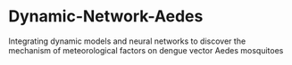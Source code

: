 # Dynamic-Network-Aedes
Integrating dynamic models and neural networks to discover the mechanism of meteorological factors on dengue vector Aedes mosquitoes
